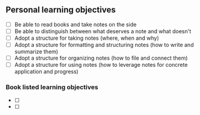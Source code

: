 ## Personal learning objectives
- [ ] Be able to read books and take notes on the side
- [ ] Be able to distinguish between what deserves a note and what doesn't
- [ ] Adopt a structure for taking notes (where, when and why)
- [ ] Adopt a structure for formatting and structuring notes (how to write and summarize them)
- [ ] Adopt a structure for organizing notes (how to file and connect them)
- [ ] Adopt a structure for using notes (how to leverage notes for concrete application and progress)

### Book listed learning objectives
- [ ] 
- [ ] 